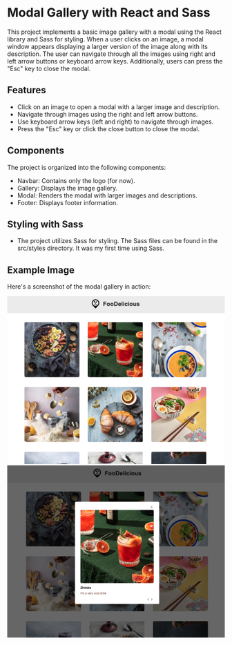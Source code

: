 # Modal Gallery with React and Sass

This project implements a basic image gallery with a modal using the React library and Sass for styling. When a user clicks on an image, a modal window appears displaying a larger version of the image along with its description. The user can navigate through all the images using right and left arrow buttons or keyboard arrow keys. Additionally, users can press the "Esc" key to close the modal.

## Features

- Click on an image to open a modal with a larger image and description.
- Navigate through images using the right and left arrow buttons.
- Use keyboard arrow keys (left and right) to navigate through images.
- Press the "Esc" key or click the close button to close the modal.

## Components

The project is organized into the following components:

- Navbar: Contains only the logo (for now).
- Gallery: Displays the image gallery.
- Modal: Renders the modal with larger images and descriptions.
- Footer: Displays footer information.

## Styling with Sass

- The project utilizes Sass for styling. The Sass files can be found in the src/styles directory. It was my first time using Sass.

## Example Image

Here's a screenshot of the modal gallery in action:

![Modal Gallery](./public/react-1.png)
![Modal Open](./public/react-2.png)
